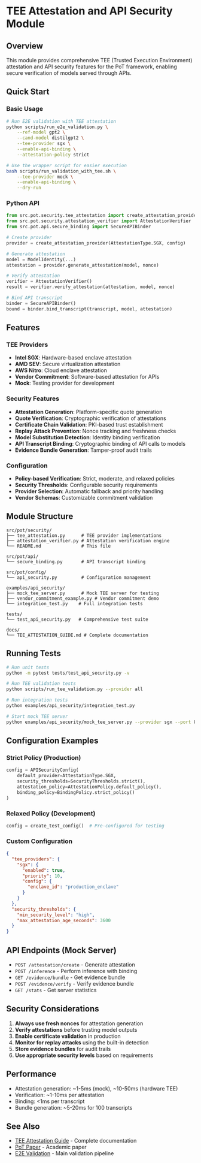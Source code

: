# TEE Attestation and API Security Module

## Overview

This module provides comprehensive TEE (Trusted Execution Environment) attestation and API security features for the PoT framework, enabling secure verification of models served through APIs.

## Quick Start

### Basic Usage

```bash
# Run E2E validation with TEE attestation
python scripts/run_e2e_validation.py \
    --ref-model gpt2 \
    --cand-model distilgpt2 \
    --tee-provider sgx \
    --enable-api-binding \
    --attestation-policy strict

# Use the wrapper script for easier execution
bash scripts/run_validation_with_tee.sh \
    --tee-provider mock \
    --enable-api-binding \
    --dry-run
```

### Python API

```python
from src.pot.security.tee_attestation import create_attestation_provider, ModelIdentity
from src.pot.security.attestation_verifier import AttestationVerifier
from src.pot.api.secure_binding import SecureAPIBinder

# Create provider
provider = create_attestation_provider(AttestationType.SGX, config)

# Generate attestation
model = ModelIdentity(...)
attestation = provider.generate_attestation(model, nonce)

# Verify attestation
verifier = AttestationVerifier()
result = verifier.verify_attestation(attestation, model, nonce)

# Bind API transcript
binder = SecureAPIBinder()
bound = binder.bind_transcript(transcript, model, attestation)
```

## Features

### TEE Providers

- **Intel SGX**: Hardware-based enclave attestation
- **AMD SEV**: Secure virtualization attestation
- **AWS Nitro**: Cloud enclave attestation
- **Vendor Commitment**: Software-based attestation for APIs
- **Mock**: Testing provider for development

### Security Features

- **Attestation Generation**: Platform-specific quote generation
- **Quote Verification**: Cryptographic verification of attestations
- **Certificate Chain Validation**: PKI-based trust establishment
- **Replay Attack Prevention**: Nonce tracking and freshness checks
- **Model Substitution Detection**: Identity binding verification
- **API Transcript Binding**: Cryptographic binding of API calls to models
- **Evidence Bundle Generation**: Tamper-proof audit trails

### Configuration

- **Policy-based Verification**: Strict, moderate, and relaxed policies
- **Security Thresholds**: Configurable security requirements
- **Provider Selection**: Automatic fallback and priority handling
- **Vendor Schemas**: Customizable commitment validation

## Module Structure

```
src/pot/security/
├── tee_attestation.py      # TEE provider implementations
├── attestation_verifier.py # Attestation verification engine
└── README.md               # This file

src/pot/api/
└── secure_binding.py       # API transcript binding

src/pot/config/
└── api_security.py         # Configuration management

examples/api_security/
├── mock_tee_server.py      # Mock TEE server for testing
├── vendor_commitment_example.py # Vendor commitment demo
└── integration_test.py    # Full integration tests

tests/
└── test_api_security.py   # Comprehensive test suite

docs/
└── TEE_ATTESTATION_GUIDE.md # Complete documentation
```

## Running Tests

```bash
# Run unit tests
python -m pytest tests/test_api_security.py -v

# Run TEE validation tests
python scripts/run_tee_validation.py --provider all

# Run integration tests
python examples/api_security/integration_test.py

# Start mock TEE server
python examples/api_security/mock_tee_server.py --provider sgx --port 8080
```

## Configuration Examples

### Strict Policy (Production)

```python
config = APISecurityConfig(
    default_provider=AttestationType.SGX,
    security_thresholds=SecurityThresholds.strict(),
    attestation_policy=AttestationPolicy.default_policy(),
    binding_policy=BindingPolicy.strict_policy()
)
```

### Relaxed Policy (Development)

```python
config = create_test_config()  # Pre-configured for testing
```

### Custom Configuration

```json
{
  "tee_providers": {
    "sgx": {
      "enabled": true,
      "priority": 10,
      "config": {
        "enclave_id": "production_enclave"
      }
    }
  },
  "security_thresholds": {
    "min_security_level": "high",
    "max_attestation_age_seconds": 3600
  }
}
```

## API Endpoints (Mock Server)

- `POST /attestation/create` - Generate attestation
- `POST /inference` - Perform inference with binding
- `GET /evidence/bundle` - Get evidence bundle
- `POST /evidence/verify` - Verify evidence bundle
- `GET /stats` - Get server statistics

## Security Considerations

1. **Always use fresh nonces** for attestation generation
2. **Verify attestations** before trusting model outputs
3. **Enable certificate validation** in production
4. **Monitor for replay attacks** using the built-in detection
5. **Store evidence bundles** for audit trails
6. **Use appropriate security levels** based on requirements

## Performance

- Attestation generation: ~1-5ms (mock), ~10-50ms (hardware TEE)
- Verification: ~1-10ms per attestation
- Binding: <1ms per transcript
- Bundle generation: ~5-20ms for 100 transcripts

## See Also

- [TEE Attestation Guide](../../docs/TEE_ATTESTATION_GUIDE.md) - Complete documentation
- [PoT Paper](https://arxiv.org/abs/2403.09399) - Academic paper
- [E2E Validation](../validation/README.md) - Main validation pipeline